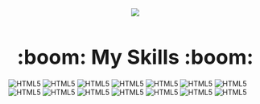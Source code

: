 <div align="center">
    <img src="https://capsule-render.vercel.app/api?type=cylinder&color=FC6C85&height=200&section=header&text=Songyi's%20Github&fontSize=90&textColor=ffffff&animation=blink" />
</div>

<div align="center"> <h1 style="font-size: 40px; margin-bottom: 20px;">:boom: My Skills :boom:</h1></div>

![HTML5](https://img.shields.io/badge/HTML5-E34F26?style=for-the-badge&logo=html5&logoColor=white)
![HTML5](https://img.shields.io/badge/CSS3-1572B6?style=for-the-badge&logo=css3&logoColor=white)
![HTML5](https://img.shields.io/badge/JavaScript-F7DF1E?style=for-the-badge&logo=JavaScript&logoColor=white)
![HTML5](https://img.shields.io/badge/Node.js-43853D?style=for-the-badge&logo=node.js&logoColor=white)
![HTML5](https://img.shields.io/badge/React-20232A?style=for-the-badge&logo=react&logoColor=61DAFB)
![HTML5](https://img.shields.io/badge/TypeScript-007ACC?style=for-the-badge&logo=typescript&logoColor=white)
![HTML5](https://img.shields.io/badge/Next.js-000?logo=nextdotjs&logoColor=fff&style=for-the-badge)
![HTML5](	https://img.shields.io/badge/Matter.js-4B5562?style=for-the-badge&logo=Matter.js&logoColor=white)
![HTML5](https://img.shields.io/badge/Express.js-404D59?style=for-the-badge)
![HTML5](	https://img.shields.io/badge/styled--components-DB7093?style=for-the-badge&logo=styled-components&logoColor=white)
![HTML5](https://img.shields.io/badge/MySQL-00000F?style=for-the-badge&logo=mysql&logoColor=white)
![HTML5](https://img.shields.io/badge/Amazon_AWS-232F3E?style=for-the-badge&logo=amazon-aws&logoColor=white)
![HTML5](https://img.shields.io/badge/sequelize-323330?style=for-the-badge&logo=sequelize&logoColor=blue)
![HTML5](https://img.shields.io/badge/npm-CB3837?style=for-the-badge&logo=npm&logoColor=white)

